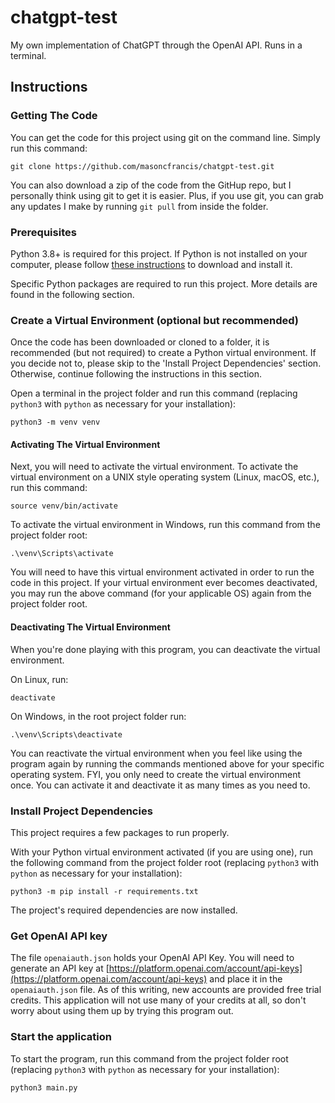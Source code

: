 # chatgpt-test
My own implementation of ChatGPT through the OpenAI API. Runs in a terminal. 

## Instructions

### Getting The Code

You can get the code for this project using git on the command line. Simply run this command:

```
git clone https://github.com/masoncfrancis/chatgpt-test.git
```

You can also download a zip of the code from the GitHup repo, but I personally think using git to get it is easier. 
Plus, if you use git, you can grab any updates I make by running `git pull` from inside the folder.

### Prerequisites

Python 3.8+ is required for this project. If Python is not installed on your computer, please follow 
[these instructions](https://wiki.python.org/moin/BeginnersGuide/Download) to download and install it. 

Specific Python packages are required to run this project. More details are found in the following section. 


### Create a Virtual Environment (optional but recommended)

Once the code has been downloaded or cloned to a folder, it is recommended (but not required) to create a Python virtual environment. If you decide not to, please skip to the 'Install Project Dependencies' section. 
Otherwise, continue following the instructions in this section. 

Open a terminal in the project folder and run this command (replacing `python3` with `python` as necessary for your installation):

```
python3 -m venv venv
```

#### Activating The Virtual Environment

Next, you will need to activate the virtual environment. To activate the virtual environment on a UNIX style operating system (Linux, macOS, etc.), run this command:

```
source venv/bin/activate
```

To activate the virtual environment in Windows, run this command from the project folder root:

```
.\venv\Scripts\activate
```

You will need to have this virtual environment activated in order to run the code in this project. If your virtual environment ever becomes deactivated, you may run the above command (for your 
applicable OS) again from the project folder root. 

#### Deactivating The Virtual Environment

When you're done playing with this program, you can deactivate the virtual environment.

On Linux, run:

```
deactivate
```

On Windows, in the root project folder run:

```
.\venv\Scripts\deactivate
```

You can reactivate the virtual environment when you feel like using the program again by running the commands 
mentioned above for your specific operating system. FYI, you only need to create the virtual environment once. 
You can activate it and deactivate it as many times as you need to. 

### Install Project Dependencies

This project requires a few packages to run properly.

With your Python virtual environment activated (if you are using one), run the following command from the project folder root (replacing `python3` with `python` as necessary for your installation):

```
python3 -m pip install -r requirements.txt
```

The project's required dependencies are now installed.

### Get OpenAI API key

The file `openaiauth.json` holds your OpenAI API Key. You will need to generate an API key at
[https://platform.openai.com/account/api-keys](https://platform.openai.com/account/api-keys) and
place it in the `openaiauth.json` file. As of this writing, new accounts are provided free trial
credits. This application will not use many of your credits at all, so don't worry about using them up
by trying this program out. 

### Start the application

To start the program, run this command from the project folder root (replacing `python3` with `python` as necessary for your installation):

```
python3 main.py
```
